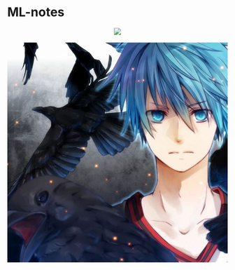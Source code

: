 # ML-notes

<p align="center">
  <img src="https://github.com/ChangeXuan/ML-notes/tree/master/images/112211.jpg">
</p>

![](images/112211.jpg)
